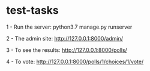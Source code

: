 # test-tasks
 
1 - Run the server:
  python3.7 manage.py runserver
  
2 - The admin site:
  http://127.0.0.1:8000/admin/
  
3 - To see the results: 
  http://127.0.0.1:8000/polls/
  
4 - To vote:
  http://127.0.0.1:8000/polls/1/choices/1/vote/

 
